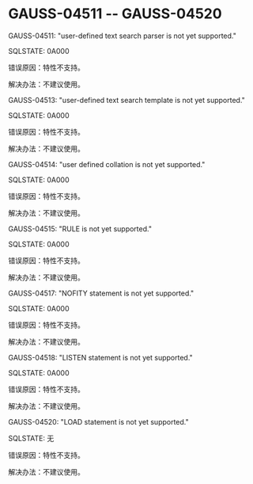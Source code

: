 # GAUSS-04511 -- GAUSS-04520<a name="ZH-CN_TOPIC_0302073713"></a>

GAUSS-04511: "user-defined text search parser is not yet supported."

SQLSTATE: 0A000

错误原因：特性不支持。

解决办法：不建议使用。

GAUSS-04513: "user-defined text search template is not yet supported."

SQLSTATE: 0A000

错误原因：特性不支持。

解决办法：不建议使用。

GAUSS-04514: "user defined collation is not yet supported."

SQLSTATE: 0A000

错误原因：特性不支持。

解决办法：不建议使用。

GAUSS-04515: "RULE is not yet supported."

SQLSTATE: 0A000

错误原因：特性不支持。

解决办法：不建议使用。

GAUSS-04517: "NOFITY statement is not yet supported."

SQLSTATE: 0A000

错误原因：特性不支持。

解决办法：不建议使用。

GAUSS-04518: "LISTEN statement is not yet supported."

SQLSTATE: 0A000

错误原因：特性不支持。

解决办法：不建议使用。

GAUSS-04520: "LOAD statement is not yet supported."

SQLSTATE: 无

错误原因：特性不支持。

解决办法：不建议使用。
